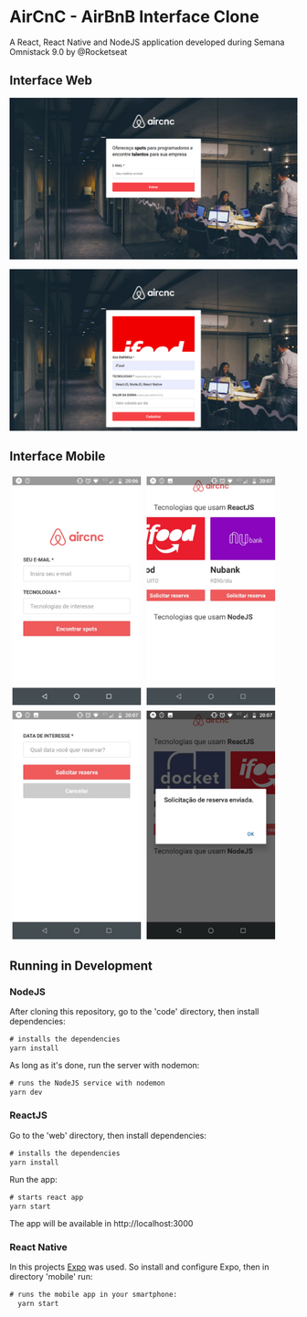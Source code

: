 # AirCnC - AirBnB Interface Clone

A React, React Native and NodeJS application developed during Semana Omnistack 9.0 by @Rocketseat

## Interface Web
![Interface Web](screenshots/web-login.png)

![Interface Web](screenshots/web-new-spot.png)



## Interface Mobile

<div style="display: flex">
<img src="screenshots/mobile-login.jpeg" style="height: 400px; margin: 1%"/>
<img src="screenshots/mobile-list.jpeg" style="height: 400px; margin: 1%"/>
</div>
<div style="display: flex">
<img src="screenshots/mobile-pick.jpeg" style="height: 400px; margin: 1%"/>
<img src="screenshots/mobile-message.jpeg" style="height: 400px; margin: 1%"/>
</div>


## Running in Development

### NodeJS

After cloning this repository, go to the 'code' directory, then install dependencies:

```
# installs the dependencies
yarn install
```

As long as it's done, run the server with nodemon:

```
# runs the NodeJS service with nodemon
yarn dev
```

### ReactJS

Go to the 'web' directory, then install dependencies: 

```
# installs the dependencies
yarn install
```

Run the app:


```
# starts react app
yarn start
```

The app will be available in http://localhost:3000


### React Native

In this projects [Expo](https://expo.io/) was used. So install and configure Expo, then in directory 'mobile' run:

```
# runs the mobile app in your smartphone:
  yarn start
```
